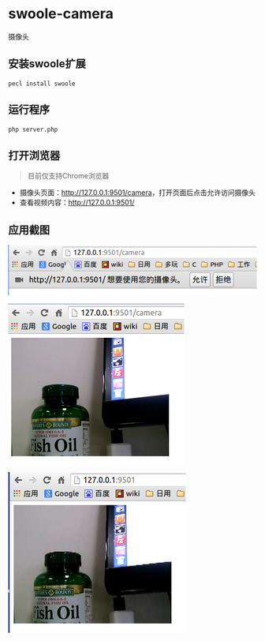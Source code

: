swoole-camera
=====
摄像头

安装swoole扩展
----
```shell
pecl install swoole
```
运行程序
----
```shell
php server.php
```

打开浏览器
----
> 目前仅支持Chrome浏览器

* 摄像头页面：<http://127.0.0.1:9501/camera>，打开页面后点击允许访问摄像头
* 查看视频内容：<http://127.0.0.1:9501/>

应用截图
----

![允许访问](./image/1.png)

![摄像头](./image/2.png)

![查看视频](./image/3.png)

